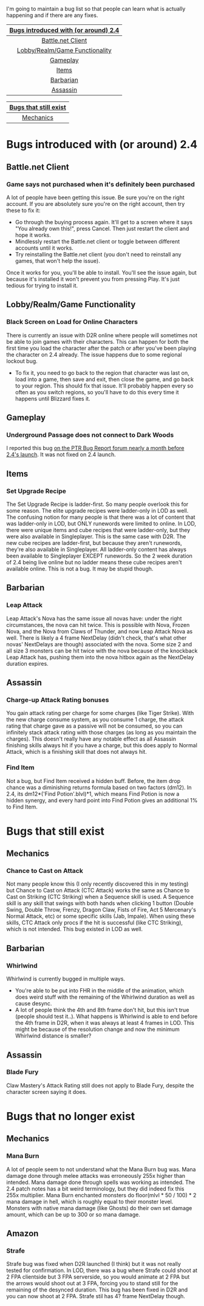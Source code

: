 I'm going to maintain a bug list so that people can learn what is actually happening and if there are any fixes.

| [Bugs introduced with (or around) 2.4](https://github.com/Warren1001/D2RInfo/blob/master/2.4_Bug_List.md#bugs-introduced-with-or-around-24) |
| :---: |
| [Battle.net Client](https://github.com/Warren1001/D2RInfo/blob/master/2.4_Bug_List.md#battlenet-client) |
| [Lobby/Realm/Game Functionality](https://github.com/Warren1001/D2RInfo/blob/master/2.4_Bug_List.md#lobbyrealmgame-functionality) |
| [Gameplay](https://github.com/Warren1001/D2RInfo/blob/master/2.4_Bug_List.md#gameplay) |
| [Items](https://github.com/Warren1001/D2RInfo/blob/master/2.4_Bug_List.md#items) |
| [Barbarian](https://github.com/Warren1001/D2RInfo/blob/master/2.4_Bug_List.md#barbarian) |
| [Assassin](https://github.com/Warren1001/D2RInfo/blob/master/2.4_Bug_List.md#assassin) |

| [Bugs that still exist](https://github.com/Warren1001/D2RInfo/blob/master/2.4_Bug_List.md#bugs-that-still-exist) |
| :---: |
| [Mechanics](https://github.com/Warren1001/D2RInfo/blob/master/2.4_Bug_List.md#mechanics) |

# Bugs introduced with (or around) 2.4

## Battle.net Client

### Game says not purchased when it's definitely been purchased
A lot of people have been getting this issue. Be sure you're on the right account. If you are absolutely sure you're on the right account, then try these to fix it:
- Go through the buying process again. It'll get to a screen where it says "You already own this!", press Cancel. Then just restart the client and hope it works.
- Mindlessly restart the Battle.net client or toggle between different accounts until it works.
- Try reinstalling the Battle.net client (you don't need to reinstall any games, that won't help the issue).

Once it works for you, you'll be able to install. You'll see the issue again, but because it's installed it won't prevent you from pressing Play. It's just tedious for trying to install it.

## Lobby/Realm/Game Functionality

### Black Screen on Load for Online Characters
There is currently an issue with D2R online where people will sometimes not be able to join games with their characters. This can happen for both the first time you load the character after the patch or after you've been playing the character on 2.4 already. The issue happens due to some regional lockout bug.
- To fix it, you need to go back to the region that character was last on, load into a game, then save and exit, then close the game, and go back to your region. This should fix that issue. It'll probably happen every so often as you switch regions, so you'll have to do this every time it happens until Blizzard fixes it.

## Gameplay

### Underground Passage does not connect to Dark Woods
I reported this bug [on the PTR Bug Report forum nearly a month before 2.4's launch](https://us.forums.blizzard.com/en/d2r/t/underground-passage-level-generates-with-no-exit/115653). It was not fixed on 2.4 launch.

## Items

### Set Upgrade Recipe
The Set Upgrade Recipe is ladder-first. So many people overlook this for some reason. The elite upgrade recipes were ladder-only in LOD as well. The confusing notion for many people is that there was a lot of content that was ladder-only in LOD, but ONLY runewords were limited to online. In LOD, there were unique items and cube recipes that were ladder-only, but they were also available in Singleplayer. This is the same case with D2R. The new cube recipes are ladder-first, but because they aren't runewords, they're also available in Singleplayer. All ladder-only content has always been available to Singleplayer EXCEPT runewords. So the 2 week duration of 2.4 being live online but no ladder means these cube recipes aren't available online. This is not a bug. It may be stupid though.

## Barbarian

### Leap Attack
Leap Attack's Nova has the same issue all novas have: under the right circumstances, the nova can hit twice. This is possible with Nova, Frozen Nova, and the Nova from Claws of Thunder, and now Leap Attack Nova as well. There is likely a 4 frame NextDelay (didn't check, that's what other novas' NextDelays are though) associated with the nova. Some size 2 and all size 3 monsters can be hit twice with the nova because of the knockback Leap Attack has, pushing them into the nova hitbox again as the NextDelay duration expires.

## Assassin

### Charge-up Attack Rating bonuses
You gain attack rating per charge for some charges (like Tiger Strike). With the new charge consume system, as you consume 1 charge, the attack rating that charge gave as a passive will not be consumed, so you can infinitely stack attack rating with those charges (as long as you maintain the charges). This doesn't really have any notable effect as all Assassin finishing skills always hit if you have a charge, but this does apply to Normal Attack, which is a finishing skill that does not always hit.

### Find Item
Not a bug, but Find Item received a hidden buff. Before, the item drop chance was a diminishing returns formula based on two factors (dm12). In 2.4, its dm12*('Find Potion'.blvl)\*1, which means Find Potion is now a hidden synergy, and every hard point into Find Potion gives an additional 1% to Find Item.

# Bugs that still exist

## Mechanics

### Chance to Cast on Attack
Not many people know this (I only recently discovered this in my testing) but Chance to Cast on Attack (CTC Attack) works the same as Chance to Cast on Striking (CTC Striking) when a Sequence skill is used. A Sequence skill is any skill that swings with both hands when clicking 1 button (Double Swing, Double Throw, Frenzy, Dragon Claw, Fists of Fire, Act 5 Mercenary's Normal Attack, etc) or some specific skills (Jab, Impale). When using these skills, CTC Attack only procs if the hit is successful (like CTC Striking), which is not intended. This bug existed in LOD as well.

## Barbarian

### Whirlwind
Whirlwind is currently bugged in multiple ways.
- You're able to be put into FHR in the middle of the animation, which does weird stuff with the remaining of the Whirlwind duration as well as cause desync.
- A lot of people think the 4th and 8th frame don't hit, but this isn't true (people should test it..). What happens is Whirlwind is able to end before the 4th frame in D2R, when it was always at least 4 frames in LOD. This might be because of the resolution change and now the minimum Whirlwind distance is smaller?

## Assassin

### Blade Fury
Claw Mastery's Attack Rating still does not apply to Blade Fury, despite the character screen saying it does.

# Bugs that no longer exist

## Mechanics

### Mana Burn
A lot of people seem to not understand what the Mana Burn bug was. Mana damage done through melee attacks was erroneously 255x higher than intended. Mana damage done through spells was working as intended. The 2.4 patch notes has a bit weird terminology, but they did indeed fix this 255x multiplier. Mana Burn enchanted monsters do floor(mlvl * 50 / 100) * 2 mana damage in hell, which is roughly equal to their monster level. Monsters with native mana damage (like Ghosts) do their own set damage amount, which can be up to 300 or so mana damage.

## Amazon

### Strafe
Strafe bug was fixed when D2R launched (I think) but it was not really tested for confirmation. In LOD, there was a bug where Strafe could shoot at 2 FPA clientside but 3 FPA serverside, so you would animate at 2 FPA but the arrows would shoot out at 3 FPA, forcing you to stand still for the remaining of the desynced duration. This bug has been fixed in D2R and you can now shoot at 2 FPA. Strafe stil has 4? frame NextDelay though.
